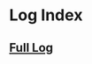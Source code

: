 # Log Index

## [Full Log](https://github.com/Syknapse/My-Learning-Tracker/blob/master/log.md#learning-log)
